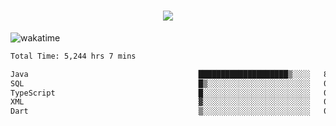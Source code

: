 <h1 align="center">
  <img src="https://readme-typing-svg.herokuapp.com/?font=Righteous&size=35&center=true&vCenter=true&width=500&height=70&duration=4000&lines=Hi!+%F0%9F%91%8B+I%27m+Ali%20Osman!;" />
</h1>


![wakatime](https://wakatime.com/share/@aliosmanoktar/3a8ffe71-6da4-4964-913b-2f09afbe53bf.svg?cache=none)
<!--START_SECTION:waka-->

```txt
Total Time: 5,244 hrs 7 mins

Java                                      ████████████████████▒░░░░   80.67 %
SQL                                       █▒░░░░░░░░░░░░░░░░░░░░░░░   05.47 %
TypeScript                                █░░░░░░░░░░░░░░░░░░░░░░░░   04.23 %
XML                                       ▓░░░░░░░░░░░░░░░░░░░░░░░░   02.17 %
Dart                                      ▒░░░░░░░░░░░░░░░░░░░░░░░░   01.32 %
```

<!--END_SECTION:waka-->


